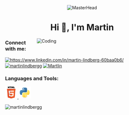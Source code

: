 <div align="center">
  <img src="https://img.freepik.com/premium-vector/devops-software-development-operations-infinity-symbol-programmer-administration-system-life-cycle-quality-coding-building-testing-release-monitoring-online-freelance-vector-illustration_115739-1799.jpg" alt="MasterHead">
</div>
<h1 align="center">Hi 👋, I'm Martin</h1>

<img align="right" alt="Coding" width="400" src="https://media0.giphy.com/avatars/mwooodward/cIe5MvDvX4Vc.gif">


<h3 align="left">Connect with me:</h3>
<p align="left">
<a href="https://linkedin.com/in/https://www.linkedin.com/in/martin-lindberg-60baa0b6/" target="blank"><img align="center" src="https://raw.githubusercontent.com/rahuldkjain/github-profile-readme-generator/master/src/images/icons/Social/linked-in-alt.svg" alt="https://www.linkedin.com/in/martin-lindberg-60baa0b6/" height="30" width="40" /></a>
<a href="https://instagram.com/martinlindbergg" target="blank"><img align="center" src="https://raw.githubusercontent.com/rahuldkjain/github-profile-readme-generator/master/src/images/icons/Social/instagram.svg" alt="martinlindbergg" height="30" width="40" /></a>
<a href="https://discord.gg/Martlin" target="blank"><img align="center" src="https://raw.githubusercontent.com/rahuldkjain/github-profile-readme-generator/master/src/images/icons/Social/discord.svg" alt="Martlin" height="30" width="40" /></a>
</p>

<h3 align="left">Languages and Tools:</h3>
<p align="left"> <a href="https://www.w3.org/html/" target="_blank" rel="noreferrer"> <img src="https://raw.githubusercontent.com/devicons/devicon/master/icons/html5/html5-original-wordmark.svg" alt="html5" width="40" height="40"/> </a> <a href="https://www.python.org" target="_blank" rel="noreferrer"> <img src="https://raw.githubusercontent.com/devicons/devicon/master/icons/python/python-original.svg" alt="python" width="40" height="40"/> </a> </p>

<p><img align="center" src="https://github-readme-streak-stats.herokuapp.com/?user=martinlindbergg&" alt="martinlindbergg" /></p>
